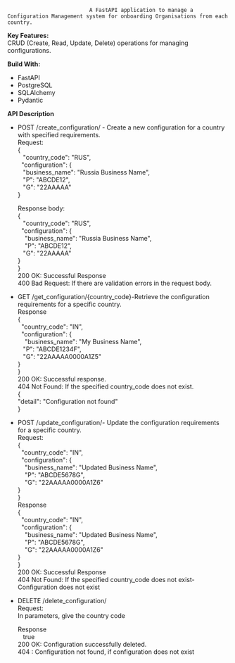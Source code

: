                               A FastAPI application to manage a Configuration Management system for onboarding Organisations from each country.

**Key Features:**<br>
CRUD (Create, Read, Update, Delete) operations for managing configurations.

**Build With:**
* FastAPI
* PostgreSQL
* SQLAlchemy
* Pydantic

**API Description**
* POST /create_configuration/  - Create a new configuration for a country with specified requirements.<br>
  Request:<br />
  {<br />
     $~$ $~$"country_code": "RUS",<br>
     $~$$~$"configuration": {<br>
      $~$$~$$~$"business_name": "Russia Business Name",<br>
      $~$$~$$~$"P": "ABCDE12",<br>
      $~$$~$$~$"G": "22AAAAA"<br>
 }<br>

  Response body:<br>
  {<br>
   $~$$~$ "country_code": "RUS",<br>
    $~$$~$"configuration": {<br>
     $~$$~$$~$ "business_name": "Russia Business Name",<br>
     $~$$~$$~$ "P": "ABCDE12",<br>
      $~$$~$$~$"G": "22AAAAA"<br>
    }<br>
  }<br>
  200	OK: Successful Response<br>
  400 Bad Request: If there are validation errors in the request body.<br>

* GET /get_configuration/{country_code}-Retrieve the configuration requirements for a specific country.<br>
  Response<br>
  {<br>
  $~$$~$"country_code": "IN",<br>
  $~$$~$"configuration": {<br>
   $~$$~$$~$ "business_name": "My Business Name",<br>
    $~$$~$$~$"P": "ABCDE1234F",<br>
    $~$$~$$~$"G": "22AAAAA0000A1Z5"<br>
  }<br>
}<br>
200 OK: Successful response.<br>
404 Not Found: If the specified country_code does not exist.<br>
{<br>
  "detail": "Configuration not found"<br>
}<br>

* POST /update_configuration/- Update the configuration requirements for a specific country.<br>
  Request:<br>
  {<br>
  $~$$~$"country_code": "IN",<br>
  $~$$~$"configuration": {<br>
   $~$$~$$~$ "business_name": "Updated Business Name",<br>
   $~$$~$$~$ "P": "ABCDE5678G",<br>
   $~$$~$$~$ "G": "22AAAAA0000A1Z6"<br>
   }<br>
 }<br>
 Response<br>
 {<br>
  $~$$~$"country_code": "IN",<br>
  $~$$~$"configuration": {<br>
   $~$$~$$~$ "business_name": "Updated Business Name",<br>
   $~$$~$$~$ "P": "ABCDE5678G",<br>
   $~$$~$$~$ "G": "22AAAAA0000A1Z6"<br>
   }<br>
 }<br>
 200 OK: Successful Response<br>
 404 Not Found: If the specified country_code does not exist- Configuration does not exist<br>


* DELETE /delete_configuration/<br>
  Request:<br>
  In parameters, give the country code<br>
  
  Response<br>
   $~$$~$ true<br>
  200 OK: Configuration successfully deleted.<br>
  404 : Configuration not found, if configuration does not exist<br>
  
  


  

